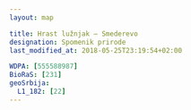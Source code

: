 ```yaml
---
layout: map

title: Hrast lužnjak – Smederevo
designation: Spomenik prirode
last_modified_at: 2018-05-25T23:19:54+02:00

WDPA: [555588987]
BioRaS: [231]
geoSrbija:
  L1_182: [22]
---
```

